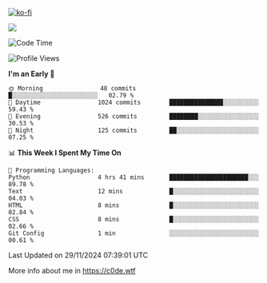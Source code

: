 [![ko-fi](https://ko-fi.com/img/githubbutton_sm.svg)](https://ko-fi.com/Z8Z4Y2LKX)

<a href="https://wakatime.com"><img src="https://wakatime.com/share/@c0dezin/b7f18a7c-ab3a-40b8-8bc7-b1b7bf71f1d6.svg" /></a>

<!--START_SECTION:waka-->
![Code Time](http://img.shields.io/badge/Code%20Time-149%20hrs%2055%20mins-blue)

![Profile Views](http://img.shields.io/badge/Profile%20Views-0-blue)

**I'm an Early 🐤** 

```text
🌞 Morning                48 commits          █░░░░░░░░░░░░░░░░░░░░░░░░   02.79 % 
🌆 Daytime                1024 commits        ███████████████░░░░░░░░░░   59.43 % 
🌃 Evening                526 commits         ████████░░░░░░░░░░░░░░░░░   30.53 % 
🌙 Night                  125 commits         ██░░░░░░░░░░░░░░░░░░░░░░░   07.25 % 
```


📊 **This Week I Spent My Time On** 

```text
💬 Programming Languages: 
Python                   4 hrs 41 mins       ██████████████████████░░░   89.78 % 
Text                     12 mins             █░░░░░░░░░░░░░░░░░░░░░░░░   04.03 % 
HTML                     8 mins              █░░░░░░░░░░░░░░░░░░░░░░░░   02.84 % 
CSS                      8 mins              █░░░░░░░░░░░░░░░░░░░░░░░░   02.66 % 
Git Config               1 min               ░░░░░░░░░░░░░░░░░░░░░░░░░   00.61 % 
```


 Last Updated on 29/11/2024 07:39:01 UTC
<!--END_SECTION:waka-->

More info about me in https://c0de.wtf
